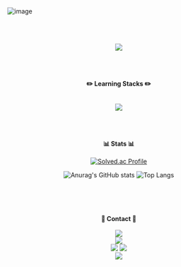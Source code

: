 <br><br><br><br>
![image](https://github.com/976520/976520/assets/123460320/2d350440-c733-4996-b038-fca2fc8d7335)
<br><br><br><br>
<div align="center">
<img src="C:\Users\user\Downloads\image.png">
<br><br><br><br>
 
**✏️ Learning Stacks ✏️** 
 <br><br>
<!--<img src="https://img.shields.io/badge/c-4248A0.svg?style=for-the-badge&logo=c&logoColor=20232a" /> <img src="https://img.shields.io/badge/html-F16529.svg?style=for-the-badge&logo=html5&logoColor=20232a" /> <img src="https://img.shields.io/badge/javascript-E7D850.svg?style=for-the-badge&logo=javascript&logoColor=20232a" />-->
<img src="https://img.shields.io/badge/react-61DAFB.svg?style=for-the-badge&logo=react&logoColor=20232a" /> 
<!--<img src="https://img.shields.io/badge/css-5795D6.svg?style=for-the-badge&logo=css3&logoColor=20232a" /> <img src="https://img.shields.io/badge/java-C83830.svg?style=for-the-badge&logo=java&logoColor=20232a" /> <img src="https://img.shields.io/badge/spring-7DAB4E.svg?style=for-the-badge&logo=spring&logoColor=20232a" /> <img src="https://img.shields.io/badge/python-49658B.svg?style=for-the-badge&logo=python&logoColor=20232a" /> -->
<br><br><br><br>
<!--
 **⚒️ Learning Tools ⚒️** 
 <br><br>
<img src="https://img.shields.io/badge/visual studio-BE96EB.svg?style=for-the-badge&logo=visualstudio&logoColor=20232a" /> <img src="https://img.shields.io/badge/visual studio code-6CA4E5.svg?style=for-the-badge&logo=visualstudiocode&logoColor=20232a" /> <img src="https://img.shields.io/badge/intellij-DE4761.svg?style=for-the-badge&logo=intellijidea&logoColor=20232a" /> <img src="https://img.shields.io/badge/pycharm-22D68D.svg?style=for-the-badge&logo=pycharm&logoColor=20232a" /> <br> <img src="https://img.shields.io/badge/premiere pro-9999FF.svg?style=for-the-badge&logo=adobepremierepro&logoColor=20232a" /> <img src="https://img.shields.io/badge/after effects-9999FF.svg?style=for-the-badge&logo=adobeaftereffects&logoColor=20232a" />  <img src="https://img.shields.io/badge/photoshop-31A8FF.svg?style=for-the-badge&logo=adobepremierepro&logoColor=20232a" /> <img src="https://img.shields.io/badge/illustrator-FF9A00.svg?style=for-the-badge&logo=adobeillustrator&logoColor=20232a" /> <img src="https://img.shields.io/badge/blender-EA7600.svg?style=for-the-badge&logo=blender&logoColor=20232a" />
<br><br><br><br>
-->

**📊 Stats 📊** 
<br><br>
[![Solved.ac Profile](http://mazassumnida.wtf/api/v2/generate_badge?boj=haensol)](https://solved.ac/haensol/)

![Anurag's GitHub stats](https://github-readme-stats.vercel.app/api?username=976520&layout=compact&theme=github_dark_dimmed) 
![Top Langs](https://github-readme-stats.vercel.app/api/top-langs/?username=976520&layout=compact&theme=github_dark_dimmed&langs_count=10)

<br><br><br><br>
**🔗 Contact 🔗**
<br><br>
<img src="https://img.shields.io/badge/@haensol-7289D9.svg?style=for-the-badge&logo=discord&logoColor=20232a" />
<br>
<a href="https://www.instagram.com/haensol_/">
<img src="https://img.shields.io/badge/@haensol__-F91964.svg?style=for-the-badge&logo=instagram&logoColor=20232a" />
</a>
<br>
<a href="mailto:haensol976520@gmail.com"><img src="https://img.shields.io/badge/haensol976520@gmail.com-EA4335.svg?style=for-the-badge&logo=gmail&logoColor=20232a" /></a>
<a href="mailto:haensol@naver.com"><img src="https://img.shields.io/badge/haensol@naver.com-1DC800.svg?style=for-the-badge&logo=naver&logoColor=20232a" /></a>
 <br>
<a herf="https://github.com/976520">
<img src="https://img.shields.io/badge/976520-white.svg?style=for-the-badge&logo=github&logoColor=20232a" />
</a>

 </div>
<!--
**976520/976520** is a ✨ _special_ ✨ repository because its `README.md` (this file) appears on your GitHub profile.

Here are some ideas to get you started:

- 🔭 I’m currently working on ...
- 🌱 I’m currently learning ...
- 👯 I’m looking to collaborate on ...
- 🤔 I’m looking for help with ...
- 💬 Ask me about ...
- 📫 How to reach me: ...
- 😄 Pronouns: ...
- ⚡ Fun fact: ...
-->
